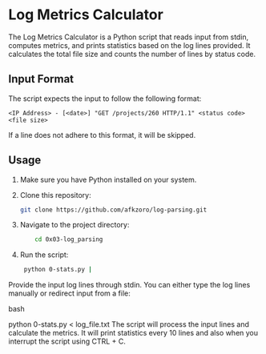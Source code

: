 # Log Metrics Calculator

The Log Metrics Calculator is a Python script that reads input from stdin, computes metrics, and prints statistics based on the log lines provided. It calculates the total file size and counts the number of lines by status code.

## Input Format

The script expects the input to follow the following format:

```
<IP Address> - [<date>] "GET /projects/260 HTTP/1.1" <status code> <file size>
```


If a line does not adhere to this format, it will be skipped.

## Usage

1. Make sure you have Python installed on your system.

2. Clone this repository:

   ```bash
   git clone https://github.com/afkzoro/log-parsing.git
   ```

3. Navigate to the project directory:

    ```bash
        cd 0x03-log_parsing
     ```
4. Run the script:

    ```bash
     python 0-stats.py | 
    ```
Provide the input log lines through stdin. You can either type the log lines manually or redirect input from a file:

bash

python 0-stats.py < log_file.txt
The script will process the input lines and calculate the metrics. It will print statistics every 10 lines and also when you interrupt the script using CTRL + C.